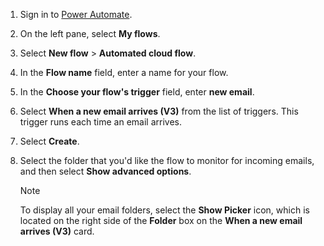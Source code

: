 1. Sign in to [Power Automate](https://make.powerautomate.com).

1. On the left pane, select **My flows**.

1. Select **New flow** > **Automated cloud flow**.

1. In the **Flow name** field, enter a name for your flow.

1. In the **Choose your flow's trigger** field, enter **new email**.

1. Select **When a new email arrives (V3)** from the list of triggers. This trigger runs each time an email arrives.

1. Select **Create**.

1. Select the folder that you'd like the flow to monitor for incoming emails, and then select **Show advanced options**.

     >[!NOTE]
     > To display all your email folders, select the **Show Picker** icon, which is located on the right side of the **Folder** box on the **When a new email arrives (V3)** card.